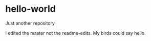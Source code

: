 # hello-world
Just another repository


I edited the master not the readme-edits.
My birds could say hello.
